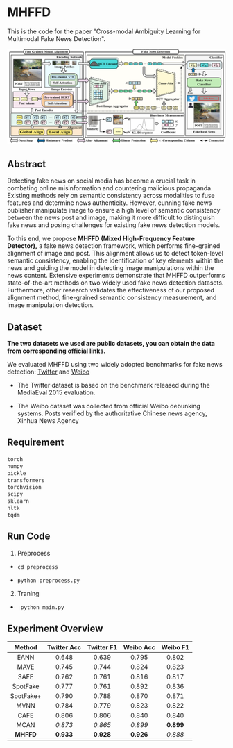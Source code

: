 # MHFFD

This is the code for the paper "Cross-modal Ambiguity Learning for Multimodal Fake News Detection".

![MHFFD](MHFFD.png)

## Abstract

Detecting fake news on social media has become a crucial task in combating online misinformation and countering malicious propaganda. Existing methods rely on semantic consistency across modalities to fuse features and determine news authenticity. However, cunning  fake news publisher manipulate image to ensure a high level of semantic consistency between the news post and image, making it more difficult to distinguish fake news and posing challenges for existing fake news detection models.

To this end, we propose **MHFFD (Mixed High-Frequency Feature Detector),** a fake news detection framework, which performs fine-grained alignment of image and post. 
This alignment allows us to detect token-level semantic consistency, enabling the identification of key elements within the news and guiding the model in detecting image manipulations within the news content. Extensive experiments demonstrate that MHFFD outperforms state-of-the-art methods on two widely used fake news detection datasets. Furthermore, other research validates the effectiveness of our proposed alignment method, fine-grained semantic consistency measurement, and image manipulation detection.

## Dataset

**The two datasets we used are public datasets, you can obtain the data from corresponding official links.**

We evaluated MHFFD using two widely adopted benchmarks for fake news detection: [Twitter](http://www.multimediaeval.org/mediaeval2016/verifyingmultimediause/index.html) and  [Weibo](https://forms.gle/dsZSLAoLzs93pbp67)

- The Twitter dataset is based on the benchmark released during the MediaEval 2015 evaluation.

- The Weibo dataset was collected from official Weibo debunking systems. Posts verified by the authoritative Chinese news agency, Xinhua News Agency

## Requirement

```
torch
numpy
pickle
transformers
torchvision
scipy
sklearn
nltk
tqdm
```

## Run Code

1. Preprocess

- `cd preprocess`

- `python preprocess.py `

2. Traning

- ` python main.py`

## Experiment Overview

|  Method   | Twitter Acc | Twitter F1 | Weibo Acc | Weibo F1  |
| :-------: | :---------: | :--------: | :-------: | :-------: |
|   EANN    |    0.648    |   0.639    |   0.795   |   0.802   |
|   MAVE    |    0.745    |   0.744    |   0.824   |   0.823   |
|   SAFE    |    0.762    |   0.761    |   0.816   |   0.817   |
| SpotFake  |    0.777    |   0.761    |   0.892   |   0.836   |
| SpotFake+ |    0.790    |   0.788    |   0.870   |   0.871   |
|   MVNN    |    0.784    |   0.779    |   0.823   |   0.822   |
|   CAFE    |    0.806    |   0.806    |   0.840   |   0.840   |
|   MCAN    |   _0.873_   |  _0.865_   |  _0.899_  | **0.899** |
| **MHFFD** |  **0.933**  | **0.928**  | **0.926** |  _0.888_  |
